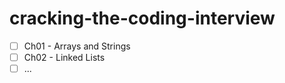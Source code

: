 # cracking-the-coding-interview

- [ ] Ch01 - Arrays and Strings
- [ ] Ch02 - Linked Lists
- [ ] ...